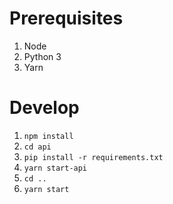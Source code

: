 # Prerequisites

1. Node
2. Python 3
3. Yarn

# Develop

1. `npm install`
2. `cd api`
3. `pip install -r requirements.txt`
4. `yarn start-api`
5. `cd ..`
6. `yarn start`
